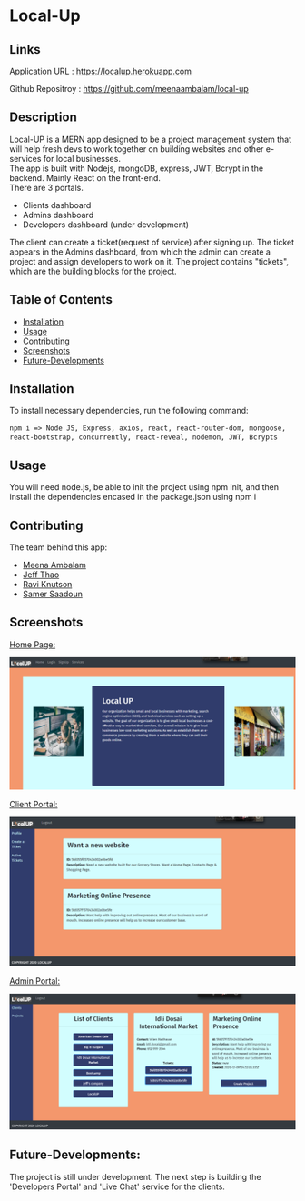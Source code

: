 # Local-Up
## Links
Application URL : https://localup.herokuapp.com

Github Repositroy : https://github.com/meenaambalam/local-up
## Description
Local-UP is a MERN app designed to be a project management system that will help fresh devs to work together on building websites and other e-services for local businesses.  
The app is built with Nodejs, mongoDB, express, JWT, Bcrypt in the backend. Mainly React on the front-end.  
There are 3 portals. 
- Clients dashboard  
- Admins dashboard  
- Developers dashboard (under development)

The client can create a ticket(request of service) after signing up. The ticket appears in the Admins dashboard, from which the admin can create a project and assign developers to work on it. The project contains "tickets", which are the building blocks for the project.

## Table of Contents 
* [Installation](#Installation)
* [Usage](#Usage)
* [Contributing](#Contributing)
* [Screenshots](#Screenshots)
* [Future-Developments](#Future-Developments)

## Installation
To install necessary dependencies, run the following command:
```
npm i => Node JS, Express, axios, react, react-router-dom, mongoose, react-bootstrap, concurrently, react-reveal, nodemon, JWT, Bcrypts
```
## Usage
You will need node.js, be able to init the project using npm init, and then install the dependencies encased in the package.json using npm i

## Contributing
The team behind this app:
  * [Meena Ambalam](https://github.com/meenaambalam)
  * [Jeff Thao](https://github.com/JeffThao)
  * [Ravi Knutson](https://github.com/Knuts839)
  * [Samer Saadoun](https://github.com/samergain)

## Screenshots
<ins>Home Page:</ins>

![Screen #1](./client/src/images/homepage.PNG)

<ins>Client Portal:</ins>

![Screen #1](./client/src/images/active_tickets_from_clientpage.PNG)

<ins>Admin Portal:</ins>

![Screen #1](./client/src/images/Clients_and_Tickets_from_adminpage.PNG)

## Future-Developments: 
The project is still under development. The next step is building the 'Developers Portal' and 'Live Chat' service for the clients.






